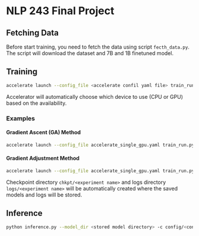 # NLP 243 Final Project

## Fetching Data

Before start training, you need to fetch the data using script `fecth_data.py`. The script will download the dataset and
7B and 1B finetuned model.

## Training

```bash
accelerate launch --config_file <accelerate confil yaml file> train_run.py -c <config file> -n <experiment name> -p <print frequency>
```

Accelerator will automatically choose which device to use (CPU or GPU) based on the availability.

### Examples

#### Gradient Ascent (GA) Method

```bash
accelerate launch --config_file accelerate_single_gpu.yaml train_run.py -c config/config_1B_gradient_ascent.json -n GA_exp -p 10
```

#### Gradient Adjustment Method

```bash
accelerate launch --config_file accelerate_single_gpu.yaml train_run.py -c config/config_1B_gradient_adjustment.json -n gradient_adjustment_exp -p 10
```

Checkpoint directory `chkpt/<experiment name>` and logs directory `logs/<experiment name>` will be automatically
created where the saved models and logs will be stored.

## Inference

```bash
python inference.py --model_dir <stored model directory> -c config/<config file>
```


